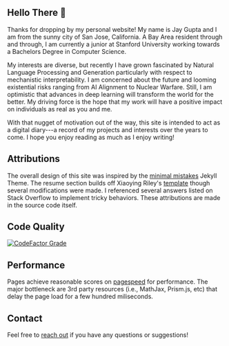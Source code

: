 ## Hello There 👋

Thanks for dropping by my personal website! My name is Jay Gupta and I am from the sunny city of San Jose, California. A Bay Area resident through and through, I am currently a junior at Stanford University working towards a Bachelors Degree in Computer Science.

My interests are diverse, but recently I have grown fascinated by Natural Language Processing and Generation particularly with respect to mechanistic interpretability. I am concerned about the future and looming existential risks ranging from AI Alignment to Nuclear Warfare. Still, I am optimistic that advances in deep learning will transform the world for the better. My driving force is the hope that my work will have a positive impact on individuals as real as you and me.

With that nugget of motivation out of the way, this site is intended to act as a digital diary---a record of my projects and interests over the years to come. I hope you enjoy reading as much as I enjoy writing!

## Attributions
The overall design of this site was inspired by the [minimal mistakes](https://mademistakes.com/work/jekyll-themes/minimal-mistakes/) Jekyll Theme. The resume section builds off Xiaoying Riley's [template](https://themes.3rdwavemedia.com/bootstrap-templates/resume/free-bootstrap-resume-cv-template-for-developers-pillar/) though several modifications were made. I referenced several answers listed on Stack Overflow to implement tricky behaviors. These attributions are made in the source code itself.

## Code Quality
[![CodeFactor Grade](https://www.codefactor.io/repository/github/jaygupta797/jaygupta797.github.io/badge)](https://www.codefactor.io/repository/github/jaygupta797/jaygupta797.github.io) 

## Performance
Pages achieve reasonable scores on [pagespeed](https://pagespeed.web.dev) for performance. The major bottleneck are 3rd party resources (i.e., MathJax, Prism.js, etc) that delay the page load for a few hundred miliseconds.

## Contact
Feel free to [reach out](mailto:jgupta26@stanford.edu) if you have any questions or suggestions!

<!--
**JayGupta797/jaygupta797** is a ✨ _special_ ✨ repository because its `README.md` (this file) appears on your GitHub profile.

Here are some ideas to get you started:

- 🔭 I’m currently working on ...
- 🌱 I’m currently learning ...
- 👯 I’m looking to collaborate on ...
- 🤔 I’m looking for help with ...
- 💬 Ask me about ...
- 📫 How to reach me: ...
- 😄 Pronouns: He/Him
- ⚡ Fun fact: ...
-->
